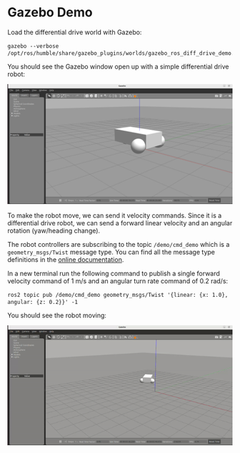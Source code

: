 # Gazebo Demo
	
Load the differential drive world with Gazebo:

	gazebo --verbose /opt/ros/humble/share/gazebo_plugins/worlds/gazebo_ros_diff_drive_demo.world
	
You should see the Gazebo window open up with a simple differential drive robot:

![Gazebo](resources/gazebo01.png)

To make the robot move, we can send it velocity commands. Since it is a differential drive robot, we can send a forward linear velocity and an angular rotation (yaw/heading change).

The robot controllers are subscribing to the topic `/demo/cmd_demo` which is a `geometry_msgs/Twist` message type. You can find all the message type definitions in the [online documentation](https://docs.ros2.org/foxy/api/geometry_msgs/msg/Twist.html).

In a new terminal run the following command to publish a single forward velocity command of 1 m/s and an angular turn rate command of 0.2 rad/s:

	ros2 topic pub /demo/cmd_demo geometry_msgs/Twist '{linear: {x: 1.0}, angular: {z: 0.2}}' -1
	
You should see the robot moving:

![Gazebo Moving](resources/gazebo02.gif)
